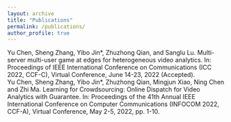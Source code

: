 ```yaml
---
layout: archive
title: "Publications"
permalink: /publications/
author_profile: true
---
```

Yu Chen, Sheng Zhang, Yibo Jin*, Zhuzhong Qian, and Sanglu Lu. Multi-server multi-user game at edges for heterogeneous video analytics. In: Proceedings of IEEE International Conference on Communications (ICC 2022, CCF-C), Virtual Conference, June 14-23, 2022 (Accepted).  
Yu Chen, Sheng Zhang, Yibo Jin*, Zhuzhong Qian, Mingjun Xiao, Ning Chen and Zhi Ma. Learning for Crowdsourcing: Online Dispatch for Video Analytics with Guarantee. In: Proceedings of the 41th Annual IEEE International Conference on Computer Communications (INFOCOM 2022, CCF-A), Virtual Conference, May 2-5, 2022, pp. 1-10.

